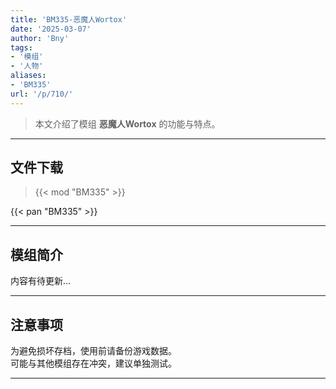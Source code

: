 ```yaml
---
title: 'BM335-恶魔人Wortox'
date: '2025-03-07'
author: 'Bny'
tags:
- '模组'
- '人物'
aliases:
- 'BM335'
url: '/p/710/'
---
```


> 本文介绍了模组 **恶魔人Wortox** 的功能与特点。

---

## 文件下载  

> {{< mod "BM335" >}}  

{{< pan "BM335" >}}  

---

## 模组简介

>  
内容有待更新...  

---

## 注意事项

>  
为避免损坏存档，使用前请备份游戏数据。  
可能与其他模组存在冲突，建议单独测试。  

---

